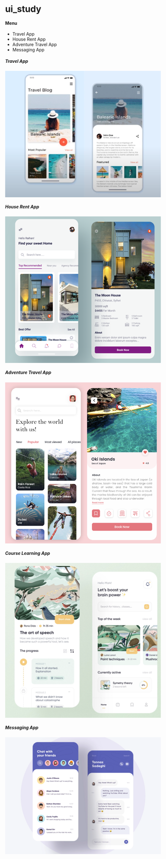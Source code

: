 # ui_study

#### Menu
- Travel App
- House Rent App
- Adventure Travel App
- Messaging App

##### Travel App 

![](./assets/images/img1.png)

##### House Rent App

![](./assets/images/img2.png)

##### Adventure Travel App

![](./assets/images/img3.png)


##### Course Learning App

![](./assets/images/img4.png)

##### Messaging App

![](./assets/images/img5.webp)